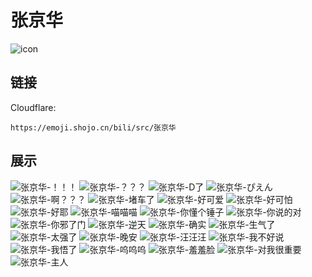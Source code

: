 # 张京华
![icon](https://emoji.shojo.cn/bili/src/张京华/icon.png)
## 链接
Cloudflare:
```
https://emoji.shojo.cn/bili/src/张京华
```
## 展示
![张京华-！！！](https://emoji.shojo.cn/bili/src/张京华/张京华-！！！.png)
![张京华-？？？](https://emoji.shojo.cn/bili/src/张京华/张京华-？？？.png)
![张京华-D了](https://emoji.shojo.cn/bili/src/张京华/张京华-D了.png)
![张京华-ぴえん](https://emoji.shojo.cn/bili/src/张京华/张京华-ぴえん.png)
![张京华-啊？？？](https://emoji.shojo.cn/bili/src/张京华/张京华-啊？？？.png)
![张京华-堵车了](https://emoji.shojo.cn/bili/src/张京华/张京华-堵车了.png)
![张京华-好可爱](https://emoji.shojo.cn/bili/src/张京华/张京华-好可爱.png)
![张京华-好可怕](https://emoji.shojo.cn/bili/src/张京华/张京华-好可怕.png)
![张京华-好耶](https://emoji.shojo.cn/bili/src/张京华/张京华-好耶.png)
![张京华-喵喵喵](https://emoji.shojo.cn/bili/src/张京华/张京华-喵喵喵.png)
![张京华-你懂个锤子](https://emoji.shojo.cn/bili/src/张京华/张京华-你懂个锤子.png)
![张京华-你说的对](https://emoji.shojo.cn/bili/src/张京华/张京华-你说的对.png)
![张京华-你邪了门](https://emoji.shojo.cn/bili/src/张京华/张京华-你邪了门.png)
![张京华-逆天](https://emoji.shojo.cn/bili/src/张京华/张京华-逆天.png)
![张京华-确实](https://emoji.shojo.cn/bili/src/张京华/张京华-确实.png)
![张京华-生气了](https://emoji.shojo.cn/bili/src/张京华/张京华-生气了.png)
![张京华-太强了](https://emoji.shojo.cn/bili/src/张京华/张京华-太强了.png)
![张京华-晚安](https://emoji.shojo.cn/bili/src/张京华/张京华-晚安.png)
![张京华-汪汪汪](https://emoji.shojo.cn/bili/src/张京华/张京华-汪汪汪.png)
![张京华-我不好说](https://emoji.shojo.cn/bili/src/张京华/张京华-我不好说.png)
![张京华-我悟了](https://emoji.shojo.cn/bili/src/张京华/张京华-我悟了.png)
![张京华-呜呜呜](https://emoji.shojo.cn/bili/src/张京华/张京华-呜呜呜.png)
![张京华-羞羞脸](https://emoji.shojo.cn/bili/src/张京华/张京华-羞羞脸.png)
![张京华-对我很重要](https://emoji.shojo.cn/bili/src/张京华/张京华-对我很重要.png)
![张京华-主人](https://emoji.shojo.cn/bili/src/张京华/张京华-主人.png)
